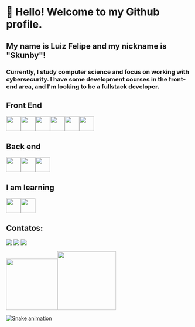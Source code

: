 
# 👋 Hello! Welcome to my Github profile.
## My name is Luiz Felipe and my nickname is "Skunby"!
### Currently, I study computer science and focus on working with cybersecurity. I have some development courses in the front-end area, and I'm looking to be a fullstack developer.

 ## Front End
 
 <img src="https://cdn.jsdelivr.net/gh/devicons/devicon/icons/bootstrap/bootstrap-original-wordmark.svg"  width="40" height="40"/><img src="https://cdn.jsdelivr.net/gh/devicons/devicon/icons/css3/css3-original.svg" width="40" height="40"/><img src="https://cdn.jsdelivr.net/gh/devicons/devicon/icons/figma/figma-original.svg" widht="40" height="40"/><img src="https://cdn.jsdelivr.net/gh/devicons/devicon/icons/html5/html5-original.svg" widht="40" height="40"/><img src="https://cdn.jsdelivr.net/gh/devicons/devicon/icons/javascript/javascript-original.svg" widht="40" height="40"/><img src="https://cdn.jsdelivr.net/gh/devicons/devicon/icons/typescript/typescript-original.svg" widht="40" height="40" />
          
 
 
   ## Back end 
<img src="https://cdn.jsdelivr.net/gh/devicons/devicon/icons/mysql/mysql-original-wordmark.svg" widht="40" height="40"/><img src="https://cdn.jsdelivr.net/gh/devicons/devicon/icons/php/php-original.svg" widht="40" height="40"/><img src="https://cdn.jsdelivr.net/gh/devicons/devicon/icons/python/python-original.svg" widht="40" height="40"/>
          
          
          
 ## I am learning
<img src="https://cdn.jsdelivr.net/gh/devicons/devicon/icons/java/java-original.svg" widht="40" height="40"/><img src="https://cdn.jsdelivr.net/gh/devicons/devicon/icons/linux/linux-original.svg" widht="40" height="40"/>
          
 ## Contatos:

<div>

<a href="https://instagram.com/skunbydev" target="_blank"><img src="https://img.shields.io/badge/-Instagram-%23E4405F?style=for-the-badge&logo=instagram&logoColor=white" target="_blank"></a>
<a href = "mailto:skunbydev@gmail.com"><img src="https://img.shields.io/badge/Gmail-D14836?style=for-the-badge&logo=gmail&logoColor=white" target="_blank"></a>
<a href="https://www.linkedin.com/in/skunbydev" target="_blank"><img src="https://img.shields.io/badge/-LinkedIn-%230077B5?style=for-the-badge&logo=linkedin&logoColor=white" target="_blank"></a>   
</div>
<div>
<a href="https://github.com/skunbydev">
<img height="140em" src="https://github-readme-stats.vercel.app/api/top-langs/?username=skunbydev&layout=compact&langs_count=7&theme=dracula"/><img height="160em" src="https://github-readme-stats.vercel.app/api?username=skunbydev&show_icons=true&theme=dracula&include_all_commits=true&count_private=true"/>
</div>

![Snake animation](https://github.com/skunbydev/skunbydev/blob/output/github-contribution-grid-snake.svg)

